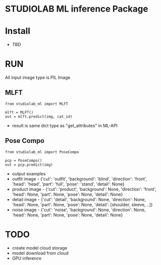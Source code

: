 # STUDIOLAB ML inference Package

# Install
- TBD
# RUN
All input image type is PIL Image 
## MLFT
 ```
from studiolab_ml import MLFT

mlft = MLFT()
out = mlft.predict(img, cat_id)
 ```
- result is same dict type as "get_attributes" in ML-API
## Pose Compo
```
from studiolab_ml import PoseCompo

pcp = PoseCompo()
out = pcp.predict(img)
```
- output examples
 - outfit image - {'cut': 'outfit', 'background': 'blind', 'direction': 'front', 'head': 'head', 'part': 'full', 'pose': 'stand', 'detail': None}
 - product image - {'cut': 'product', 'background': None, 'direction': 'front', 'head': None, 'part': None, 'pose': None, 'detail': None}
 - detail image - {'cut': 'detail', 'background': None, 'direction': None, 'head': None, 'part': None, 'pose': None, 'detail': [shoulder, sleeve, ..]}
 - noise image - {'cut': 'noise', 'background': None, 'direction': None, 'head': None, 'part': None, 'pose': None, 'detail': None}
# TODO
- create model cloud storage
- model download from cloud
- GPU inference